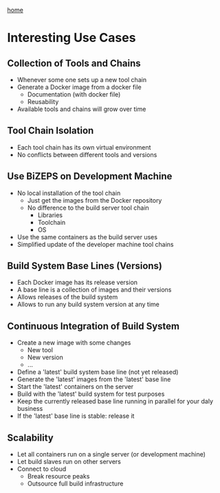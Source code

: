 [home](01_BiZEPS_Introduction.md)

#   Interesting Use Cases

##  Collection of Tools and Chains
- Whenever some one sets up a new tool chain
- Generate a Docker image from a docker file
  - Documentation (with docker file)
  - Reusability
- Available tools and chains will grow over time

##  Tool Chain Isolation
- Each tool chain has its own virtual environment
- No conflicts between different tools and versions

##  Use BiZEPS on Development Machine
- No local installation of the tool chain
  - Just get the images from the Docker repository
  - No difference to the build server tool chain
    - Libraries
    - Toolchain
    - OS
- Use the same containers as the build server uses
- Simplified update of the developer machine tool chains

##  Build System Base Lines (Versions)
- Each Docker image has its release version
- A base line is a collection of images and their versions
- Allows releases of the build system
- Allows to run any build system version at any time

##  Continuous Integration of Build System
- Create a new image with some changes
  - New tool
  - New version
  - ...
- Define a 'latest' build system base line (not yet released)
- Generate the 'latest' images from the 'latest' base line
- Start the 'latest' containers on the server
- Build with the 'latest' build system for test purposes
- Keep the currently released base line running in parallel for your daly business
- If the 'latest' base line is stable: release it

##  Scalability
- Let all containers run on a single server (or development machine)
- Let build slaves run on other servers
- Connect to cloud
  - Break resource peaks
  - Outsource full build infrastructure
